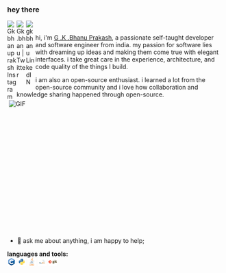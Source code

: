 ### hey there 
<a href="https://www.instagram.com/gkbhanuprakash/">
  <img align="left" alt="Gkbhanupraksh Instagram" width="22px" src="https://raw.githubusercontent.com/hussainweb/hussainweb/main/icons/instagram.png" />
</a>
<a href="https://twitter.com/gkbhanu21">
  <img align="left" alt="Gk.bhanu | Twitter" width="22px" src="https://raw.githubusercontent.com/peterthehan/peterthehan/master/assets/twitter.svg" />
</a>
<a href="https://www.linkedin.com/in/gandla-kallu-bhanu-prakash-672446166/">
  <img align="left" alt="gkbhanu LinkedIN" width="22px" src="https://raw.githubusercontent.com/peterthehan/peterthehan/master/assets/linkedin.svg" />
</a>
<br />

hi, i'm [G .K .Bhanu Prakash](https://www.instagram.com/gkbhanuprakash/), a passionate self-taught developer and software engineer from india. my passion for software lies with dreaming up ideas and making them come true with elegant interfaces. i take great care in the experience, architecture, and code quality of the things I build.

i am also an open-source enthusiast. i learned a lot from the open-source community and i love how collaboration and knowledge sharing happened through open-source.
  <img align="right" alt="GIF" src="https://media.giphy.com/media/R03zWv5p1oNSQd91EP/giphy.gif?raw=true" width="500" height="320" />
- 💬 ask me about anything, i am happy to help;

**languages and tools:**  
<code><img height="20" src="https://raw.githubusercontent.com/github/explore/80688e429a7d4ef2fca1e82350fe8e3517d3494d/topics/c/c.png"></code>
<code><img height="20" src="https://raw.githubusercontent.com/github/explore/80688e429a7d4ef2fca1e82350fe8e3517d3494d/topics/python/python.png"></code>
<code><img height="20" src="https://raw.githubusercontent.com/github/explore/80688e429a7d4ef2fca1e82350fe8e3517d3494d/topics/java/java.png"></code>
<code><img height="20" src="https://raw.githubusercontent.com/github/explore/80688e429a7d4ef2fca1e82350fe8e3517d3494d/topics/mysql/mysql.png"></code>
<code><img height="20" src="https://raw.githubusercontent.com/github/explore/80688e429a7d4ef2fca1e82350fe8e3517d3494d/topics/git/git.png"></code>
